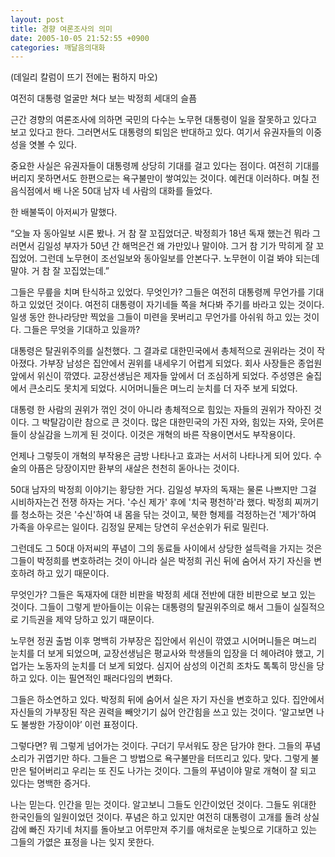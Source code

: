 ```yaml
---
layout: post
title: 경향 여론조사의 의미
date: 2005-10-05 21:52:55 +0900
categories: 깨달음의대화
---
```

(데일리 칼럼이 뜨기 전에는 펌하지 마오)
  

  
여전히 대통령 얼굴만 쳐다 보는 박정희 세대의 슬픔 
  

  
근간 경향의 여론조사에 의하면 국민의 다수는 노무현 대통령이 일을 잘못하고 있다고 보고 있다고 한다. 그러면서도 대통령의 퇴임은 반대하고 있다. 여기서 유권자들의 이중성을 엿볼 수 있다. 
  

  
중요한 사실은 유권자들이 대통령께 상당히 기대를 걸고 있다는 점이다. 여전히 기대를 버리지 못하면서도 한편으로는 욕구불만이 쌓여있는 것이다. 예컨대 이러하다. 며칠 전 음식점에서 배 나온 50대 남자 네 사람의 대화를 들었다. 
  

  
한 배불뚝이 아저씨가 말했다. 
  

  
“오늘 자 동아일보 시론 봤나. 거 참 잘 꼬집었더군. 박정희가 18년 독재 했는건 뭐라 그러면서 김일성 부자가 50년 간 해먹은건 왜 가만있나 말이야. 그거 참 기가 막히게 잘 꼬집었어. 그런데 노무현이 조선일보와 동아일보를 안본다구. 노무현이 이걸 봐야 되는데 말야. 거 참 잘 꼬집었는데.” 
  

  
그들은 무릎을 치며 탄식하고 있었다. 무엇인가? 그들은 여전히 대통령께 무언가를 기대하고 있었던 것이다. 여전히 대통령이 자기네들 쪽을 쳐다봐 주기를 바라고 있는 것이다. 일생 동안 한나라당만 찍었을 그들이 미련을 못버리고 무언가를 아쉬워 하고 있는 것이다. 그들은 무엇을 기대하고 있을까? 
  

  
대통령은 탈권위주의를 실천했다. 그 결과로 대한민국에서 총체적으로 권위라는 것이 작아졌다. 가부장 남성은 집안에서 권위를 내세우기 어렵게 되었다. 회사 사장들은 종업원 앞에서 위신이 깎였다. 교장선생님은 제자들 앞에서 더 조심하게 되었다. 주성영은 술집에서 큰소리도 못치게 되었다. 시어머니들은 며느리 눈치를 더 자주 보게 되었다. 
  

  
대통령 한 사람의 권위가 꺾인 것이 아니라 총체적으로 힘있는 자들의 권위가 작아진 것이다. 그 박탈감이란 참으로 큰 것이다. 많은 대한민국의 가진 자와, 힘있는 자와, 웃어른들이 상실감을 느끼게 된 것이다. 이것은 개혁의 바른 작용이면서도 부작용이다.
  

  
언제나 그렇듯이 개혁의 부작용은 금방 나타나고 효과는 서서히 나타나게 되어 있다. 수술의 아픔은 당장이지만 환부의 새살은 천천히 돋아나는 것이다. 
  

  
50대 남자의 박정희 이야기는 황당한 거다. 김일성 부자의 독재는 물론 나쁘지만 그걸 시비하자는건 전쟁 하자는 거다. '수신 제가' 후에 '치국 평천하'라 했다. 박정희 찌꺼기를 청소하는 것은 '수신'하여 내 몸을 닦는 것이고, 북한 형제를 걱정하는건 '제가'하여 가족을 아우르는 일이다. 김정일 문제는 당연히 우선순위가 뒤로 밀린다. 
  

  
그런데도 그 50대 아저씨의 푸념이 그의 동료들 사이에서 상당한 설득력을 가지는 것은 그들이 박정희를 변호하려는 것이 아니라 실은 박정희 귀신 뒤에 숨어서 자기 자신을 변호하려 하고 있기 때문이다. 
  

  
무엇인가? 그들은 독재자에 대한 비판을 박정희 세대 전반에 대한 비판으로 보고 있는 것이다. 그들이 그렇게 받아들이는 이유는 대통령의 탈권위주의로 해서 그들이 실질적으로 기득권을 제약 당하고 있기 때문이다. 
  

  
노무현 정권 출범 이후 명백히 가부장은 집안에서 위신이 깎였고 시어머니들은 며느리 눈치를 더 보게 되었으며, 교장선생님은 평교사와 학생들의 입장을 더 헤아려야 했고, 기업가는 노동자의 눈치를 더 보게 되었다. 심지어 삼성의 이건희 조차도 톡톡히 망신을 당하고 있다. 이는 필연적인 패러다임의 변화다. 
  

  
그들은 하소연하고 있다. 박정희 뒤에 숨어서 실은 자기 자신을 변호하고 있다. 집안에서 자신들의 가부장된 작은 권력을 빼앗기기 싫어 안간힘을 쓰고 있는 것이다. ‘알고보면 나도 불쌍한 가장이야’ 이런 표정이다. 
  

  
그렇다면? 뭐 그렇게 넘어가는 것이다. 구더기 무서워도 장은 담가야 한다. 그들의 푸념소리가 귀엽기만 하다. 그들은 그 방법으로 욕구불만을 터뜨리고 있다. 맞다. 그렇게 불만은 털어버리고 우리는 또 진도 나가는 것이다. 그들의 푸념이야 말로 개혁이 잘 되고 있다는 명백한 증거다. 
  

  
나는 믿는다. 인간을 믿는 것이다. 알고보니 그들도 인간이었던 것이다. 그들도 위대한 한국인들의 일원이었던 것이다. 푸념은 하고 있지만 여전히 대통령이 고개를 돌려 상실감에 빠진 자기네 처지를 돌아보고 어루만져 주기를 애처로운 눈빛으로 기대하고 있는 그들의 가엾은 표정을 나는 잊지 못한다.